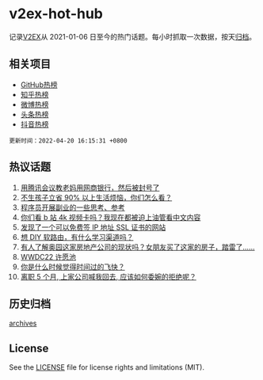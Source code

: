 # v2ex-hot-hub

 记录[V2EX](https://www.v2ex.com/)从 2021-01-06 日至今的热门话题。每小时抓取一次数据，按天[归档](archives)。
 
 ## 相关项目

- [GitHub热榜](https://github.com/lonnyzhang423/github-hot-hub)
- [知乎热榜](https://github.com/lonnyzhang423/zhihu-hot-hub)
- [微博热榜](https://github.com/lonnyzhang423/weibo-hot-hub)
- [头条热榜](https://github.com/lonnyzhang423/toutiao-hot-hub)
- [抖音热榜](https://github.com/lonnyzhang423/douyin-hot-hub)


 `更新时间：2022-04-20 16:15:31 +0800`

## 热议话题

1. [用腾讯会议教老妈用网商银行，然后被封号了](https://www.v2ex.com/t/847957)
1. [不生孩子立省 90% 以上生活烦恼，你们怎么看？](https://www.v2ex.com/t/848073)
1. [程序员开展副业的一些思考、参考](https://www.v2ex.com/t/848072)
1. [你们看 b 站 4k 视频卡吗？我现在都被迫上油管看中文内容](https://www.v2ex.com/t/848001)
1. [发现了一个可以免费签 IP 地址 SSL 证书的网站](https://www.v2ex.com/t/847936)
1. [想 DIY 软路由，有什么学习渠道吗？](https://www.v2ex.com/t/848056)
1. [有人了解奥园这家房地产公司的现状吗？女朋友买了这家的房子，踏雷了......](https://www.v2ex.com/t/848057)
1. [WWDC22 许愿池](https://www.v2ex.com/t/848052)
1. [你是什么时候觉得时间过的飞快？](https://www.v2ex.com/t/847986)
1. [离职 5 个月, 上家公司喊我回去, 应该如何委婉的拒绝呢？](https://www.v2ex.com/t/848044)

## 历史归档

[archives](archives)

## License

See the [LICENSE](LICENSE) file for license rights and limitations (MIT).
